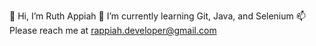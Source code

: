 👋 Hi, I’m Ruth Appiah
🌱 I’m currently learning Git, Java, and Selenium
📫 Please reach me at rappiah.developer@gmail.com

<!---
rthpph/rthpph is a ✨ special ✨ repository because its `README.md` (this file) appears on your GitHub profile.
You can click the Preview link to take a look at your changes.
--->
